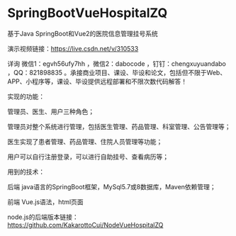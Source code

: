 # SpringBootVueHospitalZQ
基于Java SpringBoot和Vue2的医院信息管理挂号系统

演示视频链接：https://live.csdn.net/v/310533

详询 微信1：egvh56ufy7hh ，微信2：dabocode ，钉钉：chengxuyuandabo ，QQ：821898835 。承接商业项目、课设、毕设和论文，包括但不限于Web、APP、小程序等，课设、毕设提供远程部署和不限次数代码解答！

实现的功能：

管理员、医生、用户三种角色；

管理员对整个系统进行管理，包括医生管理、药品管理、科室管理、公告管理等；

医生实现了患者管理、药品管理、住院人员管理等功能；

用户可以自行注册登录，可以进行自助挂号、查看病历等；

用到的技术：

后端 java语言的SpringBoot框架，MySql5.7或8数据库，Maven依赖管理；

前端 Vue.js语法，html页面

node.js的后端版本链接：https://github.com/KakarottoCui/NodeVueHospitalZQ
